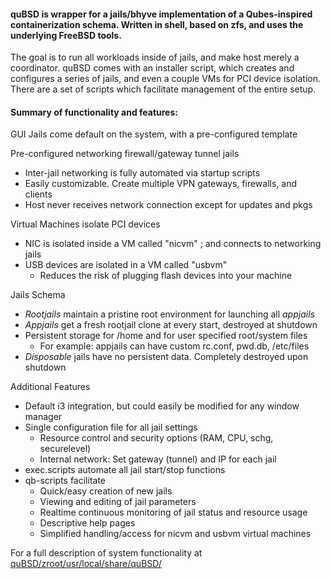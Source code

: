 #### quBSD is wrapper for a jails/bhyve implementation of a Qubes-inspired containerization schema. Written in shell, based on zfs, and uses the underlying FreeBSD tools.

The goal is to run all workloads inside of jails, and make host merely a coordinator. quBSD comes with an installer script, which creates and configures a series of jails, and even a couple VMs for PCI device isolation. There are a set of scripts which facilitate management of the entire setup.

#### Summary of functionality and features: 

GUI Jails come default on the system, with a pre-configured template

Pre-configured networking firewall/gateway tunnel jails     
- Inter-jail networking is fully automated via startup scripts     
- Easily customizable. Create multiple VPN gateways, firewalls, and clients     
- Host never receives network connection except for updates and pkgs    

Virtual Machines isolate PCI devices    
- NIC is isolated inside a VM called "nicvm" ; and connects to networking jails    
- USB devices are isolated in a VM called "usbvm"     
   - Reduces the risk of plugging flash devices into your machine      

Jails Schema      
- *Rootjails* maintain a pristine root environment for launching all *appjails*    
- *Appjails* get a fresh rootjail clone at every start, destroyed at shutdown     
- Persistent storage for /home and for user specified root/system files    
   - For example: appjails can have custom rc.conf, pwd.db, /etc/files    
- *Disposable* jails have no persistent data. Completely destroyed upon shutdown       

Additional Features    
- Default i3 integration, but could easily be modified for any window manager    
- Single configuration file for all jail settings    
   - Resource control and security options (RAM, CPU, schg, securelevel)    
   - Internal network:  Set gateway (tunnel) and IP for each jail    
- exec.scripts automate all jail start/stop functions   
- qb-scripts facilitate    
   - Quick/easy creation of new jails     
   - Viewing and editing of jail parameters     
   - Realtime continuous monitoring of jail status and resource usage     
   - Descriptive help pages      
   - Simplified handling/access for nicvm and usbvm virtual machines     

For a full description of system functionality at [quBSD/zroot/usr/local/share/quBSD/](https://github.com/BawdyAnarchist/quBSD/tree/master/zroot/usr/local/share/quBSD)
